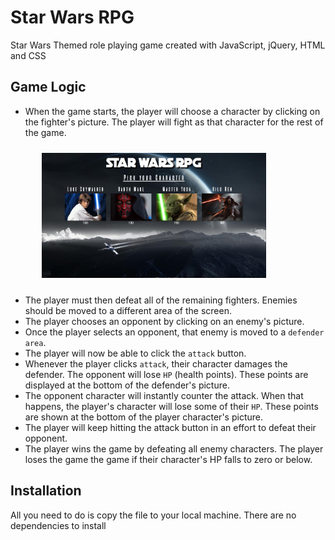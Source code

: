 # Star Wars RPG

Star Wars Themed role playing game created with JavaScript, jQuery, HTML and CSS

## Game Logic

* When the game starts, the player will choose a character by clicking on the fighter's picture. The player will fight as that character for the rest of the game.

<img src="https://github.com/crisr10/star-wars-rpg-game/blob/master/assets/images/game-images/Screenshot1.png?raw=true" height="200px" style="margin:10px 50px"/>

* The player must then defeat all of the remaining fighters. Enemies should be moved to a different area of the screen.
* The player chooses an opponent by clicking on an enemy's picture.
* Once the player selects an opponent, that enemy is moved to a `defender area`.
* The player will now be able to click the `attack` button.
* Whenever the player clicks `attack`, their character damages the defender. The opponent will lose `HP` (health points). These points are displayed at the bottom of the defender's picture. 
* The opponent character will instantly counter the attack. When that happens, the player's character will lose some of their `HP`. These points are shown at the bottom of the player character's picture.
* The player will keep hitting the attack button in an effort to defeat their opponent.
* The player wins the game by defeating all enemy characters. The player loses the game the game if their character's HP falls to zero or below.

## Installation

All you need to do is copy the file to your local machine. There are no dependencies to install

